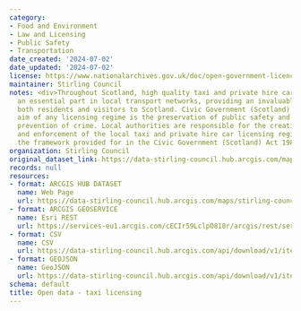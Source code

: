 ```yaml
---
category:
- Food and Environment
- Law and Licensing
- Public Safety
- Transportation
date_created: '2024-07-02'
date_updated: '2024-07-02'
license: https://www.nationalarchives.gov.uk/doc/open-government-licence/version/3/
maintainer: Stirling Council
notes: <div>Throughout Scotland, high quality taxi and private hire car services play
  an essential part in local transport networks, providing an invaluable service for
  both residents and visitors to Scotland. Civic Government (Scotland) Act 1982, the
  aim of any licensing regime is the preservation of public safety and order and the
  prevention of crime. Local authorities are responsible for the creation, management
  and enforcement of the local taxi and private hire car licensing regime following
  the framework provided for in the Civic Government (Scotland) Act 1982.</div>
organization: Stirling Council
original_dataset_link: https://data-stirling-council.hub.arcgis.com/maps/stirling-council::open-data-taxi-licensing
records: null
resources:
- format: ARCGIS HUB DATASET
  name: Web Page
  url: https://data-stirling-council.hub.arcgis.com/maps/stirling-council::open-data-taxi-licensing
- format: ARCGIS GEOSERVICE
  name: Esri REST
  url: https://services-eu1.arcgis.com/cECIr59LclpO818r/arcgis/rest/services/open%20data%20taxi%20licensing/FeatureServer/0
- format: CSV
  name: CSV
  url: https://data-stirling-council.hub.arcgis.com/api/download/v1/items/d9e50c7ec9a2440180593b8ecdd423f9/csv?layers=0
- format: GEOJSON
  name: GeoJSON
  url: https://data-stirling-council.hub.arcgis.com/api/download/v1/items/d9e50c7ec9a2440180593b8ecdd423f9/geojson?layers=0
schema: default
title: Open data - taxi licensing
---
```

